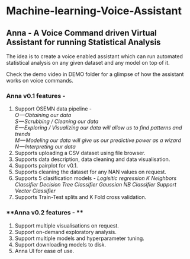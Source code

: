 # Machine-learning-Voice-Assistant

## Anna - A Voice Command driven Virtual Assistant for running Statistical Analysis

The idea is to create a voice enabled assistant which can run automated statistical analysis on any given dataset and any model on top of it.

Check the demo video in DEMO folder for a glimpse of how the assistant works on voice commands.

### **Anna v0.1 features -**

1. Support OSEMN data pipeline - <br>
  *O — Obtaining our data <br>
  S — Scrubbing / Cleaning our data <br>
  E — Exploring / Visualizing our data will allow us to find patterns and trends <br>
  M — Modeling our data will give us our predictive power as a wizard <br>
  N — Interpreting our data* <br>
2. Supports uploading a CSV dataset using file browser.
3. Supports data description, data cleaning and data visualisation.
4. Supports pairplot for v0.1.
5. Supports cleaning the dataset for any NAN values on request.
6. Supports 5 clasification models - 
  *Logisitic regression
  K Neighbors Classifier
  Decision Tree Classifier
  Gaussian NB Classifier
  Support Vector Classifier*
7. Supports Train-Test splits and K Fold cross validation.

### **Anna v0.2 features - **

1. Support multiple visualisations on request.
2. Support on-demand exploratory analysis.
3. Support multiple models and hyperparameter tuning.
4. Support downloading models to disk.
5. Anna UI for ease of use.
